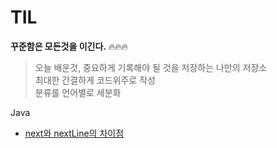 # TIL
**꾸준함은 모든것을 이긴다.** 🔥🔥🔥


>오늘 배운것, 중요하게 기록해야 될 것을 저장하는 나만의 저장소  
 최대한 간결하게 코드위주로 작성    
 분류를 언어별로 세분화
 
 
 Java
 * [next와 nextLine의 차이점](https://github.com/wogus216/TIL/blob/main/Java/next%EC%99%80%20nextLine%EC%9D%98%20%EC%B0%A8%EC%9D%B4%EC%A0%90.md)


